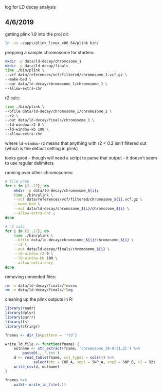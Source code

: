 
log for LD decay analysis

## 4/6/2019

getting plink 1.9 into the proj dir:

```bash
ln -sv ~/apps/plink_linux_x86_64/plink bin/
```

prepping a sample chromosome for starters:

```bash
mkdir -p data/ld-decay/chromosome_1
mkdir -p data/ld-decay/finals
time ./bin/plink \
--vcf data/references/vcf/filtered/chromosome_1.vcf.gz \
--make-bed \
--out data/ld-decay/chromosome_1/chromosome_1 \
--allow-extra-chr
```

r2 calc:

```bash
time ./bin/plink \
--bfile data/ld-decay/chromosome_1/chromosome_1 \
--r2 \
--out data/ld-decay/finals/chromosome_1 \
--ld-window-r2 0 \
--ld-window-kb 100 \
--allow-extra-chr
```

where `ld-window-r2` means that anything with r2 < 0.2 isn't filtered out
(which is the default setting in plink)

looks good - though will need a script to parse that output - it doesn't
seem to use regular delimiters

running over other chromosomes:

```bash
# file prep
for i in {2..17}; do
    mkdir -p data/ld-decay/chromosome_${i};
    time ./bin/plink \
    --vcf data/references/vcf/filtered/chromosome_${i}.vcf.gz \
    --make-bed \
    --out data/ld-decay/chromosome_${i}/chromosome_${i} \
    --allow-extra-chr ;
done

# r2 calc
for i in {2..17}; do
    time ./bin/plink \
    --bfile data/ld-decay/chromosome_${i}/chromosome_${i} \
    --r2 \
    --out data/ld-decay/finals/chromosome_${i} \
    --ld-window-r2 0 \
    --ld-window-kb 100 \
    --allow-extra-chr;
done
```

removing unneeded files:

```bash
rm -v data/ld-decay/finals/*nosex
rm -v data/ld-decay/finals/*log
```

cleaning up the plink outputs in R:

```R
library(readr)
library(dplyr)
library(purrr)
library(fs)
library(stringr)

fnames <- dir_ls(pattern = '*ld')

write_ld_file <- function(fname) {
    outname <- str_extract(fname, 'chromosome_[0-9]{1,2}') %>%
        paste0(., '.txt')
    d <- read_table(fname, col_types = cols()) %>%
             select(chr = CHR_A, snp1 = SNP_A, snp2 = SNP_B, r2 = R2)
    write_csv(d, outname)
}

fnames %>%
    walk(~ write_ld_file(.))
```




















